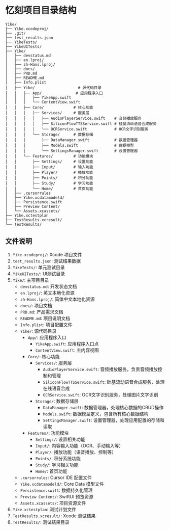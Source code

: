 # 忆刻项目目录结构

```
Yike/
├── Yike.xcodeproj/
├── .git/
├── test_results.json
├── YikeTests/
├── YikeUITests/
├── Yike/
│   ├── devstatus.md
│   ├── en.lproj/
│   ├── zh-Hans.lproj/
│   ├── docs/
│   ├── PRD.md
│   ├── README.md
│   ├── Info.plist
│   ├── Yike/                   # 源代码目录
│   │   ├── App/               # 应用程序入口
│   │   │   ├── YikeApp.swift
│   │   │   └── ContentView.swift
│   │   ├── Core/             # 核心功能
│   │   │   ├── Services/     # 服务层
│   │   │   │   ├── AudioPlayerService.swift    # 音频播放服务
│   │   │   │   ├── SiliconFlowTTSService.swift # 硅基流动语音合成服务
│   │   │   │   └── OCRService.swift            # OCR文字识别服务
│   │   │   └── Storage/      # 数据存储
│   │   │       ├── DataManager.swift           # 数据管理器
│   │   │       ├── Models.swift                # 数据模型
│   │   │       └── SettingsManager.swift       # 设置管理器
│   │   └── Features/         # 功能模块
│   │       ├── Settings/     # 设置功能
│   │       ├── Input/        # 输入功能
│   │       ├── Player/       # 播放功能
│   │       ├── Points/       # 积分功能
│   │       ├── Study/        # 学习功能
│   │       └── Home/         # 首页功能
│   ├── .cursorrules
│   ├── Yike.xcdatamodeld/
│   ├── Persistence.swift
│   ├── Preview Content/
│   └── Assets.xcassets/
├── Yike.xctestplan
├── TestResults.xcresult/
└── TestResults/
```

## 文件说明

1. `Yike.xcodeproj/`: Xcode 项目文件
2. `test_results.json`: 测试结果数据
3. `YikeTests/`: 单元测试目录
4. `YikeUITests/`: UI测试目录
5. `Yike/`: 主项目目录
   - `devstatus.md`: 开发状态文档
   - `en.lproj/`: 英文本地化资源
   - `zh-Hans.lproj/`: 简体中文本地化资源
   - `docs/`: 项目文档
   - `PRD.md`: 产品需求文档
   - `README.md`: 项目说明文档
   - `Info.plist`: 项目配置文件
   - `Yike/`: 源代码目录
     - `App/`: 应用程序入口
       - `YikeApp.swift`: 应用程序入口点
       - `ContentView.swift`: 主内容视图
     - `Core/`: 核心功能
       - `Services/`: 服务层
         - `AudioPlayerService.swift`: 音频播放服务，负责音频播放控制和管理
         - `SiliconFlowTTSService.swift`: 硅基流动语音合成服务，处理在线语音合成
         - `OCRService.swift`: OCR文字识别服务，处理图片文字识别
       - `Storage/`: 数据存储层
         - `DataManager.swift`: 数据管理器，处理核心数据的CRUD操作
         - `Models.swift`: 数据模型定义，包含所有核心数据结构
         - `SettingsManager.swift`: 设置管理器，处理应用配置的存储和读取
     - `Features/`: 功能模块
       - `Settings/`: 设置相关功能
       - `Input/`: 内容输入功能（OCR、手动输入等）
       - `Player/`: 播放功能（语音播放、控制等）
       - `Points/`: 积分系统功能
       - `Study/`: 学习相关功能
       - `Home/`: 首页功能
   - `.cursorrules`: Cursor IDE 配置文件
   - `Yike.xcdatamodeld/`: Core Data 模型文件
   - `Persistence.swift`: 数据持久化管理
   - `Preview Content/`: SwiftUI 预览资源
   - `Assets.xcassets/`: 项目资源文件
6. `Yike.xctestplan`: 测试计划文件
7. `TestResults.xcresult/`: Xcode 测试结果
8. `TestResults/`: 测试结果目录 